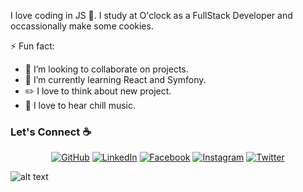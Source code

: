 I love coding in JS 🚀. I study at O'clock as a FullStack Developer and occassionally make some cookies.

⚡ Fun fact:
- 👯 I’m looking to collaborate on projects.
- 🌱 I’m currently learning React and Symfony.
- :pencil2: I love to think about new project.
- :musical_note: I love to hear chill music.


### Let's Connect :coffee:
<p align="center">
	<a href="https://github.com/VirgileChevrel"><img src="https://img.icons8.com/bubbles/50/000000/github.png" alt="GitHub"/></a>
	<a href="https://www.linkedin.com/in/virgilechevrel/"><img src="https://img.icons8.com/bubbles/50/000000/linkedin.png" alt="LinkedIn"/></a>
	<a href="https://www.facebook.com/virgile.chevrel"><img src="https://img.icons8.com/bubbles/50/000000/facebook-new.png" alt="Facebook"/></a>
	<a href="https://www.instagram.com/virgilechevrel/"><img src="https://img.icons8.com/bubbles/50/000000/instagram.png" alt="Instagram"/></a>
	<a href="https://twitter.com/VirgileC8"><img src="https://img.icons8.com/bubbles/50/000000/twitter.png" alt="Twitter"/></a>
</p>

![alt text](./images/bottom.svg)
